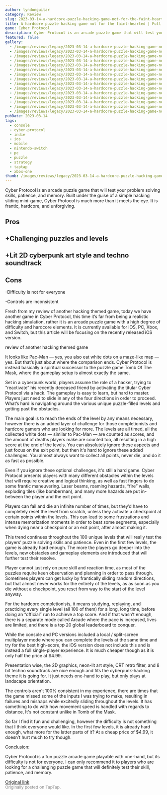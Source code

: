 ```yaml
---
author: lyndonguitar
category: Review
slug: 2023-03-14-a-hardcore-puzzle-hacking-game-not-for-the-faint-hearted-full-review-cyber-protocol
title: A hardcore puzzle hacking game not for the faint-hearted | Full Review - Cyber Protocol
game: Cyber Protocol
description: Cyber Protocol is an arcade puzzle game that will test your problem solving skills, patience, and memory. Built under the guise of a simple hacking sliding mini-game, Cyber Protocol is much more than it meets the eye. It is frantic, hardcore, and unforgiving.
featured: false
gallery:
  - /images/reviews/legacy/2023-03-14-a-hardcore-puzzle-hacking-game-not-for-the-faint-hearted--full-review---cyber-protocol-0.avif
  - /images/reviews/legacy/2023-03-14-a-hardcore-puzzle-hacking-game-not-for-the-faint-hearted--full-review---cyber-protocol-1.avif
  - /images/reviews/legacy/2023-03-14-a-hardcore-puzzle-hacking-game-not-for-the-faint-hearted--full-review---cyber-protocol-2.avif
  - /images/reviews/legacy/2023-03-14-a-hardcore-puzzle-hacking-game-not-for-the-faint-hearted--full-review---cyber-protocol-3.avif
  - /images/reviews/legacy/2023-03-14-a-hardcore-puzzle-hacking-game-not-for-the-faint-hearted--full-review---cyber-protocol-4.avif
  - /images/reviews/legacy/2023-03-14-a-hardcore-puzzle-hacking-game-not-for-the-faint-hearted--full-review---cyber-protocol-5.avif
  - /images/reviews/legacy/2023-03-14-a-hardcore-puzzle-hacking-game-not-for-the-faint-hearted--full-review---cyber-protocol-6.avif
  - /images/reviews/legacy/2023-03-14-a-hardcore-puzzle-hacking-game-not-for-the-faint-hearted--full-review---cyber-protocol-7.avif
  - /images/reviews/legacy/2023-03-14-a-hardcore-puzzle-hacking-game-not-for-the-faint-hearted--full-review---cyber-protocol-8.avif
  - /images/reviews/legacy/2023-03-14-a-hardcore-puzzle-hacking-game-not-for-the-faint-hearted--full-review---cyber-protocol-9.avif
  - /images/reviews/legacy/2023-03-14-a-hardcore-puzzle-hacking-game-not-for-the-faint-hearted--full-review---cyber-protocol-10.avif
  - /images/reviews/legacy/2023-03-14-a-hardcore-puzzle-hacking-game-not-for-the-faint-hearted--full-review---cyber-protocol-11.avif
  - /images/reviews/legacy/2023-03-14-a-hardcore-puzzle-hacking-game-not-for-the-faint-hearted--full-review---cyber-protocol-12.avif
  - /images/reviews/legacy/2023-03-14-a-hardcore-puzzle-hacking-game-not-for-the-faint-hearted--full-review---cyber-protocol-13.avif
  - /images/reviews/legacy/2023-03-14-a-hardcore-puzzle-hacking-game-not-for-the-faint-hearted--full-review---cyber-protocol-14.avif
pubDate: 2023-03-14
tags:
  - console
  - cyber-protocol
  - indie
  - ios
  - mobile
  - nintendo-switch
  - pc
  - puzzle
  - strategy
  - taptap
  - xbox-one
thumb: /images/reviews/legacy/2023-03-14-a-hardcore-puzzle-hacking-game-not-for-the-faint-hearted--full-review---cyber-protocol-0.avif
---
```


Cyber Protocol is an arcade puzzle game that will test your problem solving skills, patience, and memory. Built under the guise of a simple hacking sliding mini-game, Cyber Protocol is much more than it meets the eye. It is frantic, hardcore, and unforgiving.




## Pros



## +Challenging puzzles and levels


## +Lit 2D cyberpunk art style and techno soundtrack




## Cons


-Difficulty is not for everyone

-Controls are inconsistent

Fresh from my review of another hacking themed game, today we have another game in Cyber Protocol, this time it’s far from being a realistic hacking simulation, rather it is an arcade puzzle game with a high degree of difficulty and hardcore elements. It is currently available for iOS, PC, Xbox, and Switch, but this article will be focusing on the recently released iOS version.

review of another hacking themed game

It looks like Pac-Man — yes, you also eat white dots on a maze-like map — yes. But that’s just about where the comparison ends. Cyber Protocol is instead basically a spiritual successor to the puzzle game Tomb Of The Mask, where the gameplay setup is almost exactly the same.

Set in a cyberpunk world, players assume the role of a hacker, trying to “reactivate” his recently deceased friend by activating the titular Cyber Protocol via a hack. The gameplay is easy to learn, but hard to master. Players just need to slide in any of the four directions in order to proceed. What’s hard is navigating around the various unique puzzle-filled levels and getting past the obstacles.

The main goal is to reach the ends of the level by any means necessary, however there is an added layer of challenge for those completionists and hardcore gamers who are looking for more. The levels are all timed, all the collected white dots — similar to Pac-Man — are counted as scores, and the amount of deaths players make are counted too, all resulting in a high score at the end of the levels. You can absolutely ignore these aspects and just focus on the exit point, but then it's hard to ignore these added challenges. You almost always want to collect all points, never die, and do it as fast as possible.

Even if you ignore these optional challenges, it's still a hard game. Cyber Protocol presents players with many different obstacles within the levels that will require creative and logical thinking, as well as fast fingers to do some frantic maneuvering. Laser beams, roaming hazards, “fire” walls, exploding tiles (like bomberman), and many more hazards are put in-between the player and the exit point.

Players can fail and die an infinite number of times, but they’d have to completely reset the level from scratch, unless they activate a checkpoint at certain points within the levels. This can lead to some frustrations and intense memorization moments in order to beat some segments, especially when dying near a checkpoint or an exit point, after almost making it.

This trend continues throughout the 100 unique levels that will really test the players’ puzzle solving skills and patience. Even in the first few levels, the game is already hard enough. The more the players go deeper into the levels, new obstacles and gameplay elements are introduced that will further test their resolve.

Player cannot just rely on pure skill and reaction time, as most of the puzzles require keen observation and planning in order to pass through. Sometimes players can get lucky by frantically sliding random directions, but that almost never works for the entirety of the levels, as as soon as you die without a checkpoint, you reset from way to the start of the level anyway.

For the hardcore completionists, it means studying, replaying, and practicing every single level (all 100 of them) for a long, long time, before doing an “official” run to achieve a top score. And if that wasn’t enough, there is a separate mode called Arcade where the pace is increased, lives are limited, and there is a top 20 global leaderboard to conquer.

While the console and PC versions included a local / split-screen multiplayer mode where you can complete the levels at the same time and try for the best high-score, the iOS version does not include this and is instead a full single-player experience. It is much cheaper though as it is only half the price at $4.99.

Presentation wise, the 2D graphics, neon-lit art style, CRT retro filter, and 8 bit techno soundtrack are nice enough and fits the cyberpunk-hacking theme it is going for. It just needs one-hand to play, but only plays at landscape orientation.

The controls aren’t 100% consistent in my experience, there are times that the game missed some of the inputs I was trying to make, resulting in failures and mishaps while excitedly sliding throughout the levels. It has something to do with how movement speed is handled with regards to distance, It's not constant unlike in Tomb of the Mask.

So far I find it fun and challenging, however the difficulty is not something that I think everyone would like. In the first few levels, it is already hard enough, what more for the latter parts of it? At a cheap price of $4.99, it doesn’t hurt much to try though.

Conclusion:

Cyber Protocol is a fun puzzle arcade game playable with one-hand, but its difficulty is not for everyone. I can only recommend it to players who are looking for a challenging puzzle game that will definitely test their skill, patience, and memory.

[Original link](https://www.taptap.io/post/4795790)<br><span style="font-size: 0.95em; color: #888;">Originally posted on TapTap.</span>